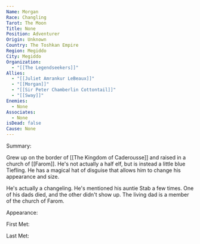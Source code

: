 ```yaml
---
Name: Morgan
Race: Changling
Tarot: The Moon
Title: None
Position: Adventurer
Origin: Unknown
Country: The Toshkan Empire
Region: Megiddo
City: Megiddo
Organization:
  - "[[The Legendseekers]]"
Allies:
  - "[[Juliet Amrankur LeBeaux]]"
  - "[[Morgan]]"
  - "[[Sir Peter Chamberlin Cottontail]]"
  - "[[Sway]]"
Enemies:
  - None
Associates:
  - None
isDead: false
Cause: None
---
```

Summary:

Grew up on the border of [[The Kingdom of Caderousse]] and raised in a church of [[Farom]]. He's not actually a half elf, but is instead a little blue Tiefling. He has a magical hat of disguise that allows him to change his appearance and size.

He's actually a changeling. He's mentioned his auntie Stab a few times. One of his dads died, and the other didn't show up. The living dad is a member of the church of Farom.

Appearance: 

First Met: 

Last Met: 

